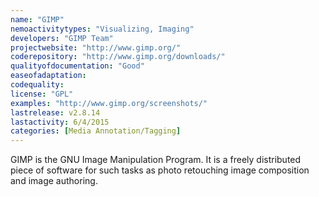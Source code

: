 ```yaml
---
name: "GIMP"
nemoactivitytypes: "Visualizing, Imaging"
developers: "GIMP Team"
projectwebsite: "http://www.gimp.org/"
coderepository: "http://www.gimp.org/downloads/"
qualityofdocumentation: "Good"
easeofadaptation: 
codequality: 
license: "GPL"
examples: "http://www.gimp.org/screenshots/"
lastrelease: v2.8.14
lastactivity: 6/4/2015
categories: [Media Annotation/Tagging]
---
```

GIMP is the GNU Image Manipulation Program. It is a freely distributed piece of software for such tasks as photo retouching image composition and image authoring.
